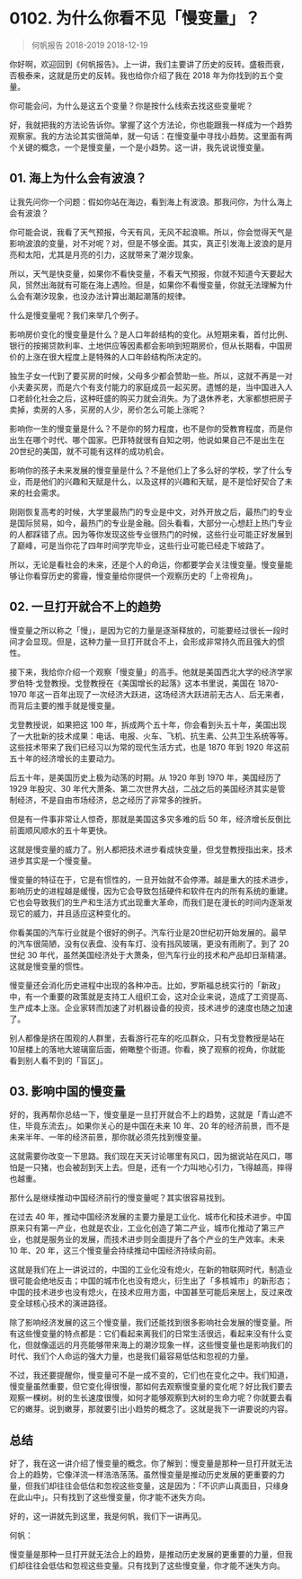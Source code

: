 # 0102. 为什么你看不见「慢变量」？
> 何帆报告 2018-2019
2018-12-19

你好啊，欢迎回到《何帆报告》。上一讲，我们主要讲了历史的反转。盛极而衰，否极泰来，这就是历史的反转。我也给你介绍了我在 2018 年为你找到的五个变量。

你可能会问，为什么是这五个变量？你是按什么线索去找这些变量呢？

好，我就把我的方法论告诉你。掌握了这个方法论，你也能跟我一样成为一个趋势观察家。我的方法论其实很简单，就一句话：在慢变量中寻找小趋势。这里面有两个关键的概念，一个是慢变量，一个是小趋势。这一讲，我先说说慢变量。

## 01. 海上为什么会有波浪？

让我先问你一个问题：假如你站在海边，看到海上有波浪。那我问你，为什么海上会有波浪？

你可能会说，我看了天气预报，今天有风，无风不起浪嘛。所以，你会觉得天气是影响波浪的变量，对不对呢？对，但是不够全面。其实，真正引发海上波浪的是月亮和太阳，尤其是月亮的引力，这就带来了潮汐现象。

所以，天气是快变量，如果你不看快变量，不看天气预报，你就不知道今天要起大风，贸然出海就有可能在海上遇险。但是，如果你不看慢变量，你就无法理解为什么会有潮汐现象，也没办法计算出潮起潮落的规律。

什么是慢变量呢？我们来举几个例子。

影响房价变化的慢变量是什么？是人口年龄结构的变化。从短期来看，首付比例、银行的按揭贷款利率、土地供应等因素都会影响到短期房价，但从长期看，中国房价的上涨在很大程度上是特殊的人口年龄结构所决定的。

独生子女一代到了要买房的时候，父母多少都会赞助一些。所以，这就不再是一对小夫妻买房，而是六个有支付能力的家庭成员一起买房。遗憾的是，当中国进入人口老龄化社会之后，这种旺盛的购买力就会消失。为了退休养老，大家都想把房子卖掉，卖房的人多，买房的人少，房价怎么可能上涨呢？

影响你一生的慢变量是什么？不是你的努力程度，也不是你的受教育程度，而是你出生在哪个时代、哪个国家。巴菲特就很有自知之明，他说如果自己不是出生在20世纪的美国，就不可能有这样的成功机会。

影响你的孩子未来发展的慢变量是什么？不是他们上了多么好的学校，学了什么专业，而是他们的兴趣和天赋是什么，以及这样的兴趣和天赋，是不是恰好契合了未来的社会需求。

刚刚恢复高考的时候，大学里最热门的专业是中文，对外开放之后，最热门的专业是国际贸易，如今，最热门的专业是金融。回头看看，大部分一心想赶上热门专业的人都踩错了点。因为等你发现这些专业很热门的时候，这些行业可能正好发展到了巅峰，可是当你花了四年时间学完毕业，这些行业可能已经走下坡路了。

所以，无论是看社会的未来，还是个人的命运，你都要学会关注慢变量。慢变量能够让你看穿历史的雾霾，慢变量给你提供一个观察历史的「上帝视角」。

## 02. 一旦打开就合不上的趋势

慢变量之所以称之「慢」，是因为它的力量是逐渐释放的，可能要经过很长一段时间才会显现。但是，这种力量一旦打开就合不上，会形成非常持久而且强大的惯性。

接下来，我给你介绍一个观察「慢变量」的高手。他就是美国西北大学的经济学家罗伯特·戈登教授。戈登教授在《美国增长的起落》这本书里说，美国在 1870-1970 年这一百年出现了一次经济大跃进，这场经济大跃进前无古人、后无来者，而背后主要的推手就是慢变量。

戈登教授说，如果把这 100 年，拆成两个五十年，你会看到头五十年，美国出现了一大批新的技术成果：电话、电报、火车、飞机、抗生素、公共卫生系统等等。这些技术带来了我们已经习以为常的现代生活方式，也是 1870 年到 1920 年这前五十年的经济增长的主要动力。

后五十年，是美国历史上极为动荡的时期。从 1920 年到 1970 年，美国经历了 1929 年股灾、30 年代大萧条、第二次世界大战，二战之后的美国经济其实是管制经济，不是自由市场经济，总之经历了非常多的挫折。

但是有一件事非常让人惊奇，那就是美国这多灾多难的后 50 年，经济增长反倒比前面顺风顺水的五十年更快。

这就是慢变量的威力了。别人都把技术进步看成快变量，但戈登教授指出来，技术进步其实是一个慢变量。

慢变量的特征在于，它是有惯性的，一旦开始就不会停滞。越是重大的技术进步，影响历史的进程越是缓慢，因为它会导致包括硬件和软件在内的所有系统的重建。它也会导致我们的生产和生活方式出现重大革命，而我们是在漫长的时间内逐渐发现它的威力，并且适应这种变化的。

你看美国的汽车行业就是个很好的例子。汽车行业是20世纪初开始发展的。最早的汽车很简陋，没有仪表盘、没有车灯、没有挡风玻璃，更没有雨刷了。到了 20 世纪 30 年代，虽然美国经济处于大萧条，但汽车行业的技术和产品却日渐精湛。这就是慢变量的惯性。

慢变量还会消化历史进程中出现的各种冲击。比如，罗斯福总统实行的「新政」中，有一个重要的政策就是支持工人组织工会，这对企业来说，造成了工资提高、生产成本上涨。企业家转而加速了对机器设备的投资，技术进步的速度也随之加速了。

别人都像是挤在围观的人群里，去看游行花车的吃瓜群众，只有戈登教授是站在10层楼上的落地大玻璃窗后面，俯瞰整个街道。你看，换了观察的视角，你就能看到别人看不到的「盲区」。

## 03. 影响中国的慢变量

好的，我再帮你总结一下，慢变量是一旦打开就合不上的趋势，这就是「青山遮不住，毕竟东流去」。如果你关心的是中国在未来 10 年、20 年的经济前景，而不是未来半年、一年的经济前景，那你就必须先找到慢变量。

这就需要你改变一下思路。我们现在天天讨论哪里有风口，因为据说站在风口，哪怕是一只猪，也会被刮到天上去。但是，还有一个力叫地心引力，飞得越高，摔得也越重。

那什么是继续推动中国经济前行的慢变量呢？其实很容易找到。

在过去 40 年，推动中国经济发展的主要力量是工业化、城市化和技术进步。中国原来只有第一产业，也就是农业，工业化创造了第二产业，城市化推动了第三产业，也就是服务业的发展，而技术进步则全面提升了各个产业的生产效率。未来 10 年、20 年，这三个慢变量会持续推动中国经济持续向前。

这就是我们在上一讲说过的，中国的工业化没有熄火，在新的物联网时代，制造业很可能会绝地反击；中国的城市化也没有熄火，衍生出了「多核城市」的新形态；中国的技术进步也没有熄火，在技术应用方面，中国甚至可能后来居上，反过来改变全球核心技术的演进路径。

除了影响经济发展的这三个慢变量，我们还能找到很多影响社会发展的慢变量。所有这些慢变量的特点都是：它们看起来离我们的日常生活很远，看起来没有什么变化，但就像遥远的月亮能够带来海上的潮汐现象一样，这些慢变量也是影响我们的时代、我们个人命运的强大力量，也是我们最容易低估和忽视的力量。

不过，我还要提醒你，慢变量可不是一成不变的，它们也在变化之中。我们知道，慢变量虽然重要，但它变化得很慢，那如何去观察慢变量的变化呢？好比我们要去观察一棵树。树的生长速度很慢，如何才能够观察到大树的生命力呢？你就要去看它的嫩芽。说到嫩芽，那就要引出小趋势的概念了。这就是我下一讲要说的内容。

## 总结

好了，我在这一讲介绍了慢变量的概念。你了解到：慢变量是那种一旦打开就无法合上的趋势，它像洋流一样浩浩荡荡。虽然慢变量是推动历史发展的更重要的力量，但我们却往往会低估和忽视这些变量，这是因为：「不识庐山真面目，只缘身在此山中」。只有找到了这些慢变量，你才能不迷失方向。

好的，这一讲就先到这里，我是何帆，我们下一讲再见。

何帆：

慢变量是那种一旦打开就无法合上的趋势，是推动历史发展的更重要的力量，但我们却往往会低估和忽视这些变量。只有找到了这些慢变量，你才能不迷失方向。